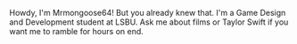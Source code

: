 Howdy, I'm Mrmongoose64! But you already knew that.
I'm a Game Design and Development student at LSBU.
Ask me about films or Taylor Swift if you want me to ramble for hours on end.

<!---
Mrmongoose64/Mrmongoose64 is a ✨ special ✨ repository because its `README.md` (this file) appears on your GitHub profile.
You can click the Preview link to take a look at your changes.
--->
